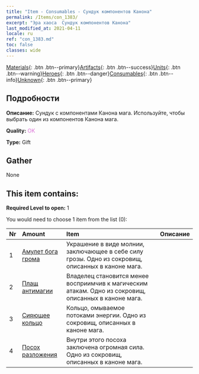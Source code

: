 ```yaml
---
title: "Item - Consumables - Сундук компонентов Канона"
permalink: /Items/con_1383/
excerpt: "Эра хаоса  Сундук компонентов Канона"
last_modified_at: 2021-04-11
locale: ru
ref: "con_1383.md"
toc: false
classes: wide
---
```

 [Materials](/ru/Items/){: .btn .btn--primary}[Artifacts](/ru/Items/Artifacts/){: .btn .btn--success}[Units](/ru/Items/Units/){: .btn .btn--warning}[Heroes](/ru/Items/Heroes/){: .btn .btn--danger}[Consumables](/ru/Items/Consumables/){: .btn .btn--info}[Unknown](/ru/Items/Unknown/){: .btn .btn--primary}

## Подробности
 **Описание:** Сундук с компонентами Канона мага. Используйте, чтобы выбрать один из компонентов Канона мага.

 **Quality:** <span style="color: #DA70D6">OK</span>

 **Type:** Gift

## Gather

  None

## This item contains:

 **Required Level to open:** 1

 You would need to choose 1 item from the list (0):

  | Nr | Amount |     Item    | Описание |
  |:---|:-------|:------------|:-----------:|
  | 1 | [Амулет бога грома](/ru/Items/art_136/) | Украшение в виде молнии, заключающее в себе силу грозы. Одно из сокровищ, описанных в каноне мага. | 
  | 2 | [Плащ антимагии](/ru/Items/art_137/) | Владелец становится менее восприимчив к магическим атакам. Одно из сокровищ, описанных в каноне мага. | 
  | 3 | [Сияющее кольцо](/ru/Items/art_138/) | Кольцо, омываемое потоками энергии. Одно из сокровищ, описанных в каноне мага. | 
  | 4 | [Посох разложения](/ru/Items/art_139/) | Внутри этого посоха заключена огромная сила. Одно из сокровищ, описанных в каноне мага. | 
